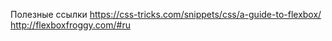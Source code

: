 Полезные ссылки
https://css-tricks.com/snippets/css/a-guide-to-flexbox/
http://flexboxfroggy.com/#ru